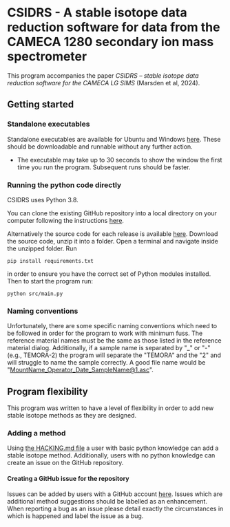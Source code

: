 # CSIDRS - A stable isotope data reduction software for data from the CAMECA 1280 secondary ion mass spectrometer

This program accompanies the paper *CSIDRS – stable isotope data reduction software for the CAMECA LG SIMS* (Marsden et al, 2024).

## Getting started
### Standalone executables
Standalone executables are available for Ubuntu and Windows
[here](https://github.com/RubyMarsden/CSIDRS/releases). These should be downloadable
and runnable without any further action.

* The executable may take up to 30 seconds to show the window the first time you run the program. Subsequent runs
should be faster.
### Running the python code directly
CSIDRS uses Python 3.8.

You can clone the existing GitHub repository into a local directory on your computer following the instructions [here](https://docs.github.com/en/repositories/creating-and-managing-repositories/cloning-a-repository).

Alternatively the source code for each release is available
[here](https://github.com/RubyMarsden/Crayfish/releases). Download the source code, unzip
it into a folder. Open a terminal and navigate inside the unzipped folder. Run
```
pip install requirements.txt
```
in order to ensure you have the correct set of Python modules installed. Then to start the program run:
```
python src/main.py
```
### Naming conventions
Unfortunately, there are some specific naming conventions which need to be followed in order for the program to work with minimum fuss. The reference material names must be the same as those listed in the reference material dialog.
Additionally, if a sample name is separated by "_" or "-" (e.g., TEMORA-2) the program will separate the "TEMORA" and the "2" and will struggle to name the sample correctly.
A good file name would be "MountName_Operator_Date_SampleName@1.asc".

## Program flexibility
This program was written to have a level of flexibility in order to add new stable isotope methods as they are designed.
### Adding a method
Using [the HACKING.md file](HACKING.md) a user with basic python knowledge can add a stable isotope method. Additionally, users with no python knowledge can create an issue on the GitHub repository.
#### Creating a GitHub issue for the repository
Issues can be added by users with a GitHub account [here](https://github.com/RubyMarsden/CSIDRS/issues). Issues which are additional method suggestions should be labelled as an enhancement.
When reporting a bug as an issue please detail exactly the circumstances in which is happened and label the issue as a bug.

